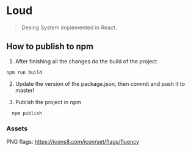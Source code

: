 # Loud
> Desing System implemented in React.

## How to publish to npm

1. After finishing all the changes do the build of the project
```
npm run build
```

2. Update the version of the package.json, then commit and push it to master!

3. Publish the project in npm
```
  npm publish
```
### Assets
PNG flags: https://icons8.com/icon/set/flags/fluency
